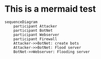 # This is a mermaid test
```mermaid
sequenceDiagram
    participant Attacker
    participant BotNet
    participant Webserver
    participant Firewall
    Attacker->>BotNet: create bots
    Attacker->>BotNet: Flood server
    BotNet->>Webserver: Flooding server
```
